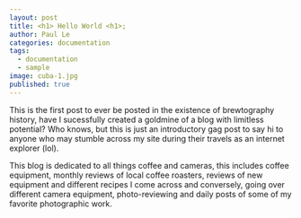 ```yaml
---
layout: post
title: <h1> Hello World <h1>;
author: Paul Le
categories: documentation
tags:
  - documentation
  - sample
image: cuba-1.jpg
published: true
---
```

This is the first post to ever be posted in the existence of brewtography history, have I sucessfully created a goldmine of a blog with limitless potential? Who knows, but this is just an introductory gag post to say hi to anyone who may stumble across my site during their travels as an internet explorer (lol). 

This blog is dedicated to all things coffee and cameras, this includes coffee equipment, monthly reviews of local coffee roasters, reviews of new equipment and different recipes I come across and conversely, going over different camera equipment, photo-reviewing and daily posts of some of my favorite photographic work.